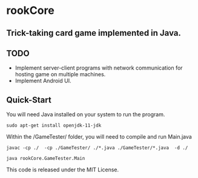 # rookCore
## Trick-taking card game implemented in Java. 


## TODO

* Implement server-client programs with network communication for hosting game on multiple machines.
* Implement Android UI. 

## Quick-Start

You will need Java installed on your system to run the program.

`sudo apt-get install openjdk-11-jdk`

Within the /GameTester/ folder, you will need to compile and run Main.java

`javac -cp ./  -cp ./GameTester/ ./*.java ./GameTester/*.java  -d ./`

`java rookCore.GameTester.Main`


This code is released under the MIT License. 